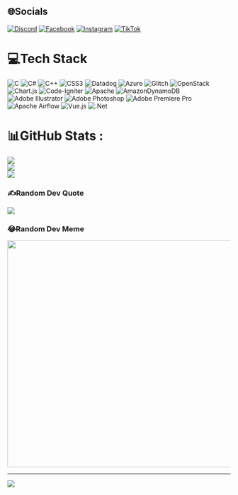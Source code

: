 
## 🌐Socials
[![Discord](https://img.shields.io/badge/Discord-%237289DA.svg?logo=discord&logoColor=white)](htttps://discord.gg/phw.maqn_) [![Facebook](https://img.shields.io/badge/Facebook-%231877F2.svg?logo=Facebook&logoColor=white)](https://facebook.com/phuongnamcsc) [![Instagram](https://img.shields.io/badge/Instagram-%23E4405F.svg?logo=Instagram&logoColor=white)](https://instagram.com/phw.maqn_) [![TikTok](https://img.shields.io/badge/TikTok-%23000000.svg?logo=TikTok&logoColor=white)](https://tiktok.com/@@phw.maqn_) 

# 💻Tech Stack
![C](https://img.shields.io/badge/c-%2300599C.svg?style=flat-square&logo=c&logoColor=white) ![C#](https://img.shields.io/badge/c%23-%23239120.svg?style=flat-square&logo=c-sharp&logoColor=white) ![C++](https://img.shields.io/badge/c++-%2300599C.svg?style=flat-square&logo=c%2B%2B&logoColor=white) ![CSS3](https://img.shields.io/badge/css3-%231572B6.svg?style=flat-square&logo=css3&logoColor=white) ![Datadog](https://img.shields.io/badge/datadog-%23632CA6.svg?style=flat-square&logo=datadog&logoColor=white) ![Azure](https://img.shields.io/badge/azure-%230072C6.svg?style=flat-square&logo=azure-devops&logoColor=white) ![Glitch](https://img.shields.io/badge/glitch-%233333FF.svg?style=flat-square&logo=glitch&logoColor=white) ![OpenStack](https://img.shields.io/badge/Openstack-%23f01742.svg?style=flat-square&logo=openstack&logoColor=white) ![Chart.js](https://img.shields.io/badge/chart.js-F5788D.svg?style=flat-square&logo=chart.js&logoColor=white) ![Code-Igniter](https://img.shields.io/badge/CodeIgniter-%23EF4223.svg?style=flat-square&logo=codeIgniter&logoColor=white) ![Apache](https://img.shields.io/badge/apache-%23D42029.svg?style=flat-square&logo=apache&logoColor=white) ![AmazonDynamoDB](https://img.shields.io/badge/Amazon%20DynamoDB-4053D6?style=flat-square&logo=Amazon%20DynamoDB&logoColor=white) ![Adobe Illustrator](https://img.shields.io/badge/adobeillustrator-%23FF9A00.svg?style=flat-square&logo=adobeillustrator&logoColor=white) ![Adobe Photoshop](https://img.shields.io/badge/adobephotoshop-%2331A8FF.svg?style=flat-square&logo=adobephotoshop&logoColor=white) ![Adobe Premiere Pro](https://img.shields.io/badge/Adobe%20Premiere%20Pro-9999FF.svg?style=flat-square&logo=Adobe%20Premiere%20Pro&logoColor=white) ![Apache Airflow](https://img.shields.io/badge/Apache%20Airflow-017CEE?style=flat-square&logo=Apache%20Airflow&logoColor=white) ![Vue.js](https://img.shields.io/badge/vuejs-%2335495e.svg?style=flat-square&logo=vuedotjs&logoColor=%234FC08D) ![.Net](https://img.shields.io/badge/.NET-5C2D91?style=flat-square&logo=.net&logoColor=white)
# 📊GitHub Stats :
![](https://github-readme-stats.vercel.app/api?username=PhuongNam&theme=radical&hide_border=false&include_all_commits=false&count_private=false)<br/>
![](https://github-readme-streak-stats.herokuapp.com/?user=PhuongNam&theme=radical&hide_border=false)<br/>
![](https://github-readme-stats.vercel.app/api/top-langs/?username=PhuongNam&theme=radical&hide_border=false&include_all_commits=false&count_private=false&layout=compact)

### ✍️Random Dev Quote
![](https://quotes-github-readme.vercel.app/api?type=horizontal&theme=radical)

### 😂Random Dev Meme
<img src="https://random-memer.herokuapp.com/" width="512px"/>

---
[![](https://visitcount.itsvg.in/api?id=PhuongNam&icon=0&color=0)](https://visitcount.itsvg.in)
